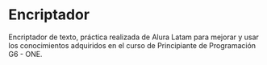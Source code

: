 # Encriptador
Encriptador de texto, práctica realizada de Alura Latam para mejorar y usar los conocimientos adquiridos en el curso de Principiante de Programación G6 - ONE.
